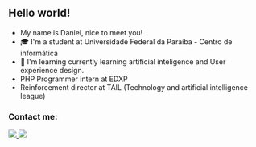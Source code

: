 ## Hello world!

- My name is Daniel, nice to meet you!
- 🎓 I'm a student at Universidade Federal da Paraíba - Centro de informática
- 📖 I'm learning currently learning artificial inteligence and User experience design.
- PHP Programmer intern at EDXP
- Reinforcement director at TAIL (Technology and artificial intelligence league)



<div>
<h3>Contact me:</h3>
  <a href="">  
    <img src="https://img.shields.io/badge/GitHub-100000?style=for-the-badge&logo=github&logoColor=white"/>
  </a>
  <a href="https://www.linkedin.com/in/danielmoreiradesousa/">  
    <img src="https://img.shields.io/badge/LinkedIn-0077B5?style=for-the-badge&logo=linkedin&logoColor=white"/>
  </a>  
</div>
